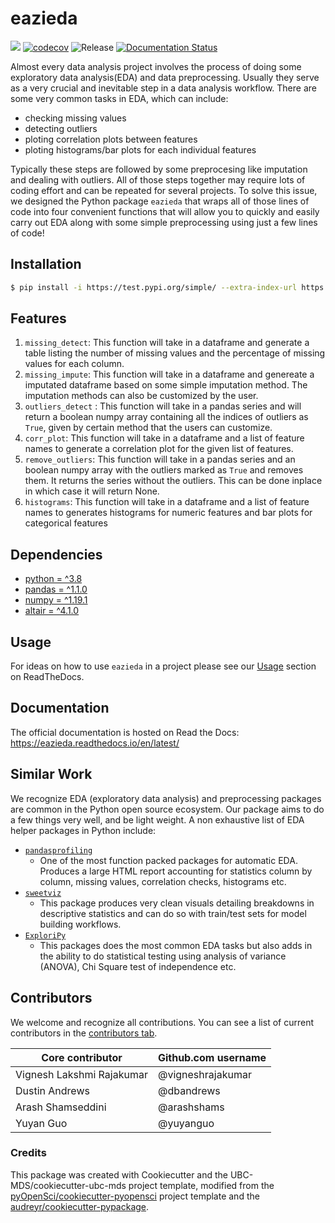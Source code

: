# eazieda 

![](https://github.com/UBC-MDS/eazieda/workflows/build/badge.svg) [![codecov](https://codecov.io/gh/UBC-MDS/eazieda/branch/master/graph/badge.svg)](https://codecov.io/gh/UBC-MDS/eazieda) ![Release](https://img.shields.io/github/v/release/UBC-MDS/eazieda) [![Documentation Status](https://readthedocs.org/projects/eazieda/badge/?version=latest)](https://eazieda.readthedocs.io/en/latest/?badge=latest)

Almost every data analysis project involves the process of doing some exploratory data analysis(EDA) and data preprocessing. Usually they serve as a very crucial and inevitable step in a data analysis workflow. There are some very common tasks in EDA, which can include:

- checking missing values
- detecting outliers 
- ploting correlation plots between features
- ploting histograms/bar plots for each individual features 

Typically these steps are followed by some preprocesing like imputation and dealing with outliers. All of those steps together may require lots of coding effort and can be repeated for several projects. To solve this issue, we designed the Python package `eazieda` that wraps all of those lines of code into four convenient functions that will allow you to quickly and easily carry out EDA along with some simple preprocessing using just a few lines of code!

## Installation

```bash
$ pip install -i https://test.pypi.org/simple/ --extra-index-url https://pypi.org/simple eazieda
```

## Features

1.  `missing_detect`: This function will take in a dataframe and generate a table listing the number of missing values and the percentage of missing values for each column. 
2.  `missing_impute`: This function will take in a dataframe and genereate a imputated dataframe based on some simple imputation method. The imputation methods can also be customized by the user.
3.  `outliers_detect` : This function will take in a pandas series and will return a boolean numpy array containing all the indices of outliers as `True`, given by certain method that the users can customize.
4.  `corr_plot`: This function will take in a dataframe and a list of feature names to generate a correlation plot for the given list of features.
5.  `remove_outliers`: This function will take in a pandas series and an boolean numpy array with the outliers marked as `True` and removes them. It returns the series without the outliers. This can be done inplace in which case it will return None.
6.  `histograms`: This function will take in a dataframe and a list of feature names to generates histograms for numeric features and bar plots for categorical features

## Dependencies

-   [python = \^3.8](https://www.python.org/)
-   [pandas = \^1.1.0](https://pandas.pydata.org/)
-   [numpy = \^1.19.1](https://numpy.org/)
-   [altair = \^4.1.0](https://altair-viz.github.io/)

## Usage

For ideas on how to use `eazieda` in a project please see our [Usage](https://eazieda.readthedocs.io/en/latest/usage.html) section on ReadTheDocs.

## Documentation

The official documentation is hosted on Read the Docs: https://eazieda.readthedocs.io/en/latest/

## Similar Work

We recognize EDA (exploratory data analysis) and preprocessing packages are common in the Python open source ecosystem. Our package aims to do a few things very well, and be light weight. A non exhaustive list of EDA helper packages in Python include:

- [`pandasprofiling`](https://github.com/pandas-profiling/pandas-profiling)
    - One of the most function packed packages for automatic EDA. Produces a large HTML report accounting for statistics column by column, missing values, correlation checks, histograms etc. 
- [`sweetviz`](https://github.com/fbdesignpro/sweetviz)
    - This package produces very clean visuals detailing breakdowns in descriptive statistics and can do so with train/test sets for model building workflows.
- [`ExploriPy`](https://github.com/exploripy/exploripy)
    - This packages does the most common EDA tasks but also adds in the ability to do statistical testing using analysis of variance (ANOVA), Chi Square test of independence etc.

## Contributors

We welcome and recognize all contributions. You can see a list of current contributors in the [contributors tab](https://github.com/UBC-MDS/eazieda/graphs/contributors).

|  	 Core contributor| Github.com username| 
|---------|---|
|  Vignesh Lakshmi Rajakumar |  @vigneshrajakumar| 
|   Dustin Andrews|  @dbandrews| 
|  Arash Shamseddini | @arashshams| 
|  Yuyan Guo | @yuyanguo| 

### Credits

This package was created with Cookiecutter and the UBC-MDS/cookiecutter-ubc-mds project template, modified from the [pyOpenSci/cookiecutter-pyopensci](https://github.com/pyOpenSci/cookiecutter-pyopensci) project template and the [audreyr/cookiecutter-pypackage](https://github.com/audreyr/cookiecutter-pypackage).
